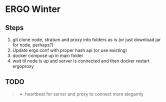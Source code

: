 # ERGO Winter

## Steps
1. git clone node, stratum and proxy into folders as is (or just download jar for node, perhaps?)
1. Update ergo.conf with proper hash api (or use existing)
1. docker compose up in main folder
1. wait til node is up and server is connected and then docker restart ergoproxy

## TODO
> - heartbeat for server and proxy to connect more elegantly

